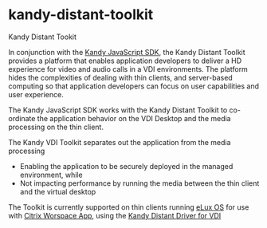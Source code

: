 # kandy-distant-toolkit
Kandy Distant Tookit

In conjunction with the [Kandy JavaScript SDK](https://github.com/Kandy-IO), the Kandy Distant Toolkit provides a platform that enables application developers to deliver a HD experience for video and audio calls in a VDI environments. The platform hides the complexities of dealing with thin clients, and server-based computing so that application developers can focus on user capabilities and user experience.

The Kandy JavaScript SDK works with the Kandy Distant Toolkit to co-ordinate the application behavior on the VDI Desktop and the media processing on the thin client.

The Kandy VDI Toolkit separates out the application from the media processing
- Enabling the application to be securely deployed in the managed environment, while
- Not impacting performance by running the media between the thin client and the virtual desktop

The Toolkit is currently supported on thin clients running [eLux OS](https://www.unicon-software.com/products/elux/) for use with [Citrix Worspace App](https://docs.citrix.com/en-us/citrix-workspace-app.html), using the [Kandy Distant Driver for VDI](https://github.com/Kandy-IO/kandy-distant-vdi)
